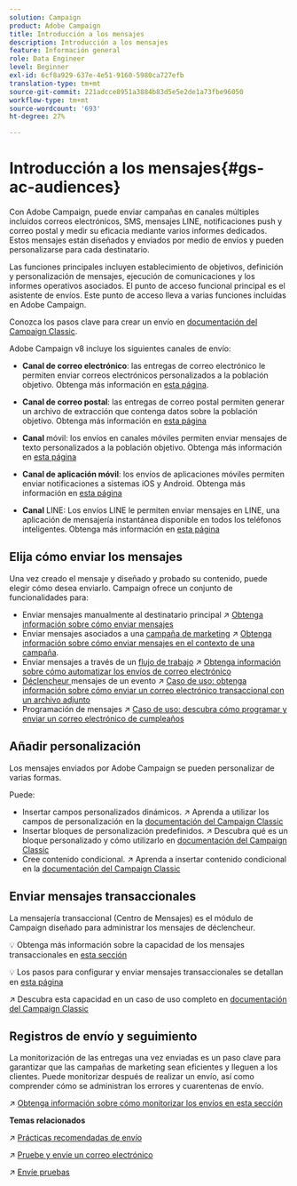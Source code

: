 ```yaml
---
solution: Campaign
product: Adobe Campaign
title: Introducción a los mensajes
description: Introducción a los mensajes
feature: Información general
role: Data Engineer
level: Beginner
exl-id: 6cf8a929-637e-4e51-9160-5980ca727efb
translation-type: tm+mt
source-git-commit: 221adcce8951a3884b83d5e5e2de1a73fbe96050
workflow-type: tm+mt
source-wordcount: '693'
ht-degree: 27%

---
```


# Introducción a los mensajes{#gs-ac-audiences}

Con Adobe Campaign, puede enviar campañas en canales múltiples incluidos correos electrónicos, SMS, mensajes LINE, notificaciones push y correo postal y medir su eficacia mediante varios informes dedicados. Estos mensajes están diseñados y enviados por medio de envíos y pueden personalizarse para cada destinatario.

Las funciones principales incluyen establecimiento de objetivos, definición y personalización de mensajes, ejecución de comunicaciones y los informes operativos asociados. El punto de acceso funcional principal es el asistente de envíos. Este punto de acceso lleva a varias funciones incluidas en Adobe Campaign.

Conozca los pasos clave para crear un envío en [documentación del Campaign Classic](https://experienceleague.adobe.com/docs/campaign-classic/using/sending-messages/key-steps-when-creating-a-delivery/steps-about-delivery-creation-steps.html).

Adobe Campaign v8 incluye los siguientes canales de envío:

* **Canal de correo electrónico**: las entregas de correo electrónico le permiten enviar correos electrónicos personalizados a la población objetivo. Obtenga más información en [esta página](../send/email.md).

* **Canal de correo postal**: las entregas de correo postal permiten generar un archivo de extracción que contenga datos sobre la población objetivo.  Obtenga más información en [esta página](../send/direct-mail.md)

* **Canal** móvil: los envíos en canales móviles permiten enviar mensajes de texto personalizados a la población objetivo.  Obtenga más información en [esta página](../send/sms.md)

* **Canal de aplicación móvil**: los envíos de aplicaciones móviles permiten enviar notificaciones a sistemas iOS y Android.  Obtenga más información en [esta página](../send/push.md)
* **Canal** LINE: Los envíos LINE le permiten enviar mensajes en LINE, una aplicación de mensajería instantánea disponible en todos los teléfonos inteligentes. Obtenga más información en [esta página](https://experienceleague.adobe.com/docs/campaign-classic/using/sending-messages/line-channel.html)

## Elija cómo enviar los mensajes

Una vez creado el mensaje y diseñado y probado su contenido, puede elegir cómo desea enviarlo. Campaign ofrece un conjunto de funcionalidades para:

* Enviar mensajes manualmente al destinatario principal
:arrow_upper_right: [Obtenga información sobre cómo enviar mensajes](https://experienceleague.adobe.com/docs/campaign-classic/using/sending-messages/sending-emails/sending-an-email/sending-messages.html)
* Enviar mensajes asociados a una [campaña de marketing](https://experienceleague.adobe.com/docs/campaign-classic/using/orchestrating-campaigns/orchestrate-campaigns/setting-up-marketing-campaigns.html)
:arrow_upper_right: [Obtenga información sobre cómo enviar mensajes en el contexto de una campaña](https://experienceleague.adobe.com/docs/campaign-classic/using/orchestrating-campaigns/orchestrate-campaigns/marketing-campaign-deliveries.html).
* Enviar mensajes a través de un [flujo de trabajo](https://experienceleague.adobe.com/docs/campaign-classic/using/automating-with-workflows/introduction/about-workflows.html)
:arrow_upper_right: [Obtenga información sobre cómo automatizar los envíos de correo electrónico](https://experienceleague.adobe.com/docs/campaign-classic/using/automating-with-workflows/action-activities/delivery.html)
* [Déclencheur ](https://experienceleague.adobe.com/docs/campaign-classic/using/transactional-messaging/introduction/about-transactional-messaging.html) mensajes de un evento :arrow_upper_right:  [Caso de uso: obtenga información sobre cómo enviar un correo electrónico transaccional con un archivo adjunto](https://experienceleague.adobe.com/docs/campaign-classic/using/transactional-messaging/use-case/transactional-email-with-attachments.html)
* Programación de mensajes
:arrow_upper_right: [Caso de uso: descubra cómo programar y enviar un correo electrónico de cumpleaños](https://experienceleague.adobe.com/docs/campaign-classic/using/automating-with-workflows/use-cases/deliveries/sending-a-birthday-email.html?)


## Añadir personalización

Los mensajes enviados por Adobe Campaign se pueden personalizar de varias formas.

Puede:

* Insertar campos personalizados dinámicos.
:arrow_upper_right: Aprenda a utilizar los campos de personalización en la [documentación del Campaign Classic](https://experienceleague.adobe.com/docs/campaign-classic/using/sending-messages/personalizing-deliveries/personalization-fields.html)
* Insertar bloques de personalización predefinidos.
:arrow_upper_right: Descubra qué es un bloque personalizado y cómo utilizarlo en [documentación del Campaign Classic](https://experienceleague.adobe.com/docs/campaign-classic/using/sending-messages/personalizing-deliveries/personalization-blocks.html)
* Cree contenido condicional.
:arrow_upper_right: Aprenda a insertar contenido condicional en la [documentación del Campaign Classic](https://experienceleague.adobe.com/docs/campaign-classic/using/sending-messages/personalizing-deliveries/conditional-content.html)

## Enviar mensajes transaccionales

La mensajería transaccional (Centro de Mensajes) es el módulo de Campaign diseñado para administrar los mensajes de déclencheur.

:bulb: Obtenga más información sobre la capacidad de los mensajes transaccionales en [esta sección](../dev/architecture.md#transac-msg-archi)

:bulb: Los pasos para configurar y enviar mensajes transaccionales se detallan en [esta página](../send/transactional.md)

:arrow_upper_right: Descubra esta capacidad en un caso de uso completo en [documentación del Campaign Classic](https://experienceleague.adobe.com/docs/campaign-classic/using/transactional-messaging/use-case/transactional-email-with-attachments.html?lang=en#transactional-messaging)

## Registros de envío y seguimiento

La monitorización de las entregas una vez enviadas es un paso clave para garantizar que las campañas de marketing sean eficientes y lleguen a los clientes. Puede monitorizar después de realizar un envío, así como comprender cómo se administran los errores y cuarentenas de envío.

:arrow_upper_right: [Obtenga información sobre cómo monitorizar los envíos en esta sección](https://experienceleague.adobe.com/docs/campaign-classic/using/sending-messages/monitoring-deliveries/about-delivery-monitoring.html?lang=en#sending-messages)


**Temas relacionados**

:arrow_upper_right:  [Prácticas recomendadas de envío](https://experienceleague.adobe.com/docs/campaign-classic/using/sending-messages/key-steps-when-creating-a-delivery/delivery-bestpractices/delivery-best-practices.html)

:arrow_upper_right:  [Pruebe y envíe un correo electrónico](https://experienceleague.adobe.com/docs/campaign-classic/using/sending-messages/sending-emails/sending-an-email/sending-messages.html)

:arrow_upper_right:  [Envíe pruebas](https://experienceleague.adobe.com/docs/campaign-classic/using/sending-messages/key-steps-when-creating-a-delivery/steps-validating-the-delivery.html)
